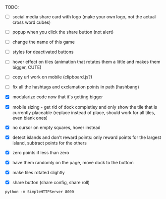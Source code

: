 TODO:
- [ ] social media share card with logo (make your own logo, not the actual cross word cubes)
- [ ] popup when you click the share button (not alert)
- [ ] change the name of this game
- [ ] styles for deactivated buttons
- [ ] hover effect on tiles (animation that rotates them a little and makes them bigger, CUTE)
- [ ] copy url work on mobile (clipboard.js?)
- [ ] fix all the hashtags and exclamation points in path (hashbang)

- [x] modularize code now that it's getting bigger
- [x] mobile sizing - get rid of dock completley and only show the tile that is currently placeable (replace instead of place, should work for all tiles, even blank ones)
- [x] no cursor on empty squares, hover instead
- [x] detect islands and don't reward points: only reward points for the largest island, subtract points for the others
- [x] zero points if less than zero
- [x] have them randomly on the page, move dock to the bottom
- [x] make tiles rotated slightly
- [x] share button (share config, share roll)


```
python -m SimpleHTTPServer 8000 
```
